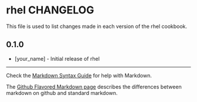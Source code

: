 rhel CHANGELOG
==============

This file is used to list changes made in each version of the rhel cookbook.

0.1.0
-----
- [your_name] - Initial release of rhel

- - -
Check the [Markdown Syntax Guide](http://daringfireball.net/projects/markdown/syntax) for help with Markdown.

The [Github Flavored Markdown page](http://github.github.com/github-flavored-markdown/) describes the differences between markdown on github and standard markdown.
